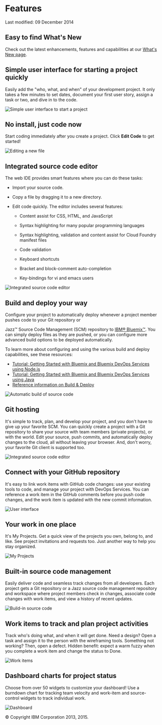 # Features

Last modified: 09 December 2014

## Easy to find What's New
Check out the latest enhancements, features and capabilities at our [What's New page](/whatsnew).							

## Simple user interface for starting a project quickly

Easily add the "who, what, and when" of your development project. 
It only takes a few minutes to set dates, document your first user
story, assign a task or two, and dive in to the code.	

![Simple user interface to start a project](/features/images/jazzhub-project-new.png)																				

## No install, just code now

Start coding immediately after you create a project. 
Click **Edit Code** to get started!

![Editing a new file](/features/images/jazzhub-editor-new-file.png)															

## Integrated source code editor

The web IDE provides smart features where you can do these tasks:

* Import your source code.

* Copy a file by dragging it to a new directory.

* Edit code quickly. The editor includes several features:

   * Content assist for CSS, HTML, and JavaScript

   * Syntax highlighting for many popular programming languages

   * Syntax highlighting, validation and content assist for Cloud Foundry manifest files

   * Code validation

   * Keyboard shortcuts

   * Bracket and block-comment auto-completion

   * Key-bindings for vi and emacs users 

![Integrated source code editor](/features/images/jazzhub-editor.png)											

## Build and deploy your way

Configure your project to automatically deploy whenever a project member pushes code to your Git repository or

Jazz&trade;  Source Code Management (SCM) repository to [IBM&reg; Bluemix&trade;](//bluemix.net/ "Bluemix"). You can simply deploy files as they are pushed, or you
can configure more advanced build options to be deployed automatically.

To learn more about configuring and using the various build and deploy capabilities,
see these resources:

* [Tutorial: Getting Started with Bluemix and Bluemix DevOps Services using Node.js](/tutorials/jazzeditor)
* [Tutorial: Getting Started with Bluemix and Bluemix DevOps Services using Java](/tutorials/jazzeditorjava)
* [Reference information on Build & Deploy](/docs/reference/deploy)


![Automatic build of source code](/features/images/automatic-build-source-code.png)
									
							
## Git hosting

It's simple to track, plan, and develop your project, and you don't have to 
give up your favorite SCM.  You can quickly create a project with a 
Git repository to share your source with team members (private 
projects), or with the world.  Edit your source, push commits, and 
automatically deploy changes to	the cloud, all without leaving your
browser. And, don't worry, your favorite Git client is supported too.
 
![Integrated source code editor](/features/images/git-hosting.png)		
 
## Connect with your GitHub repository
			
It's easy to link work items with GitHub code changes: use your existing 
tools to code, and manage your project with  DevOps Services.  You 
can reference a work item in the GitHub comments before you push 
code changes, and the work item is updated with the new commit information.

![User interface](/features/images/GitIntegration.png)		

## Your work in one place

It's My Projects. Get a quick view of the projects you own, belong	to, and
 like. See project invitations and requests too. Just another way 
to help you stay organized.

![My Projects](/features/images/MyStuff.png)																		 

## Built-in source code management						

Easily deliver code and seamless track changes from all developers. 
Each project gets a Git repository or a Jazz source code management
 repository and workspace where project members check in changes, 
associate code changes with work items, and view a history of recent 
updates.

![Build-in source code](/features/images/SCMUIs.png)																				

## Work items to track and plan project activities						

Track who's doing what, and when it will get done. Need a design? Open a task
 and assign it to the person with the wireframing tools. Something 
not working? Then, open a defect.  Hidden benefit: expect a warm 
fuzzy when you complete a work item and change the status to Done.

![Work items](/features/images/WorkItemsMain.png)		
																			
## Dashboard charts for project status										

Choose from over 50 widgets to customize your dashboard! Use a burndown chart 
for tracking team velocity and work-item and source-control widgets
 to track individual work.
 
![Dashboard](/features/images/Charts.png)

&copy; Copyright IBM Corporation 2013, 2015.

